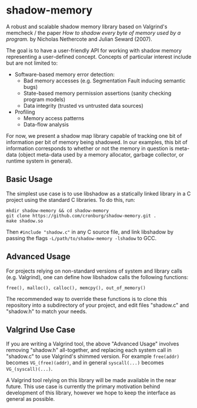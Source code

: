 shadow-memory
=============

A robust and scalable shadow memory library based on Valgrind's memcheck / the paper
*How to shadow every byte of memory used by a program.* by Nicholas Nethercote and
Julian Seward (2007).

The goal is to have a user-friendly API for working with shadow memory representing
a user-defined concept. Concepts of particular interest include but are not limited to:

* Software-based memory error detection:
  * Bad memory accesses (e.g. Segmentation Fault inducing semantic bugs)
  * State-based memory permission assertions (sanity checking program models)
  * Data integrity (trusted vs untrusted data sources)
* Profiling
  * Memory access patterns
  * Data-flow analysis

For now, we present a shadow map library capable of tracking one bit of information
per bit of memory being shadowed. In our examples, this bit of information corresponds
to whether or not the memory in question is meta-data (object meta-data used by
a memory allocator, garbage collector, or runtime system in general).

Basic Usage
-----------

The simplest use case is to use libshadow as a statically linked library in a C
project using the standard C libraries. To do this, run:

    mkdir shadow-memory && cd shadow-memory
    git clone https://github.com/cronburg/shadow-memory.git .
    make shadow.so

Then `#include "shadow.c"` in any C source file, and link libshadow by passing
the flags `-L/path/to/shadow-memory -lshadow` to GCC.

Advanced Usage
--------------

For projects relying on non-standard versions of system and library calls
(e.g. Valgrind), one can define how libshadow calls the following functions:

    free(), malloc(), calloc(), memcpy(), out_of_memory()

The recommended way to override these functions is to
clone this repository into a subdirectory of your project, and edit
files "shadow.c" and "shadow.h" to match your needs.

Valgrind Use Case
-----------------

If you are writing a Valgrind tool, the above "Advanced Usage" involves
removing "shadow.h" all-together, and replacing each system call in
"shadow.c" to use Valgrind's shimmed version. For example `free(addr)`
becomes `VG_(free)(addr)`, and in general `syscall(...)` becomes
`VG_(syscall)(...)`.

A Valgrind tool relying on this library will be made available in the
near future. This use case is currently the primary motivation behind
development of this library, however we hope to keep the interface as
general as possible.

